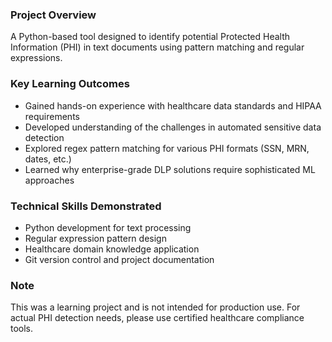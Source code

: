 
### Project Overview
A Python-based tool designed to identify potential Protected Health Information (PHI) 
in text documents using pattern matching and regular expressions.

### Key Learning Outcomes
- Gained hands-on experience with healthcare data standards and HIPAA requirements
- Developed understanding of the challenges in automated sensitive data detection
- Explored regex pattern matching for various PHI formats (SSN, MRN, dates, etc.)
- Learned why enterprise-grade DLP solutions require sophisticated ML approaches

### Technical Skills Demonstrated
- Python development for text processing
- Regular expression pattern design
- Healthcare domain knowledge application
- Git version control and project documentation

### Note
This was a learning project and is not intended for production use. For actual PHI 
detection needs, please use certified healthcare compliance tools.
